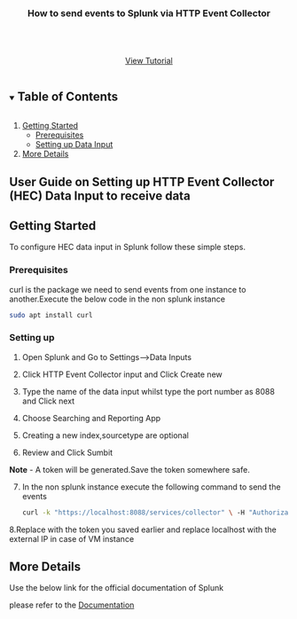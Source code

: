

<p align="center">
  <h3 align="center">How to send events to Splunk via HTTP Event Collector</h3>

  <p align="center">
    <br />
    <br />
    <br />
    <a href="https://youtu.be/xTZ0G9kh6Vo">View Tutorial</a>
  </p>
</p>



<!-- TABLE OF CONTENTS -->
<details open="open">
  <summary><h2 style="display: inline-block">Table of Contents</h2></summary>
  <ol>
    <li>
      <a href="#getting-started">Getting Started</a>
      <ul>
        <li><a href="#prerequisites">Prerequisites</a></li>
        <li><a href="#installation">Setting up Data Input</a></li>
      </ul>
    </li>
    <li><a href="#More Details">More Details</a></li>
  </ol>
</details>



<!-- ABOUT THE PROJECT -->
## User Guide on Setting up HTTP Event Collector (HEC) Data Input to receive data 





<!-- GETTING STARTED -->
## Getting Started

To configure HEC data input in Splunk follow these simple steps.

### Prerequisites

 curl is the package we need to send events from one instance to another.Execute the below code in the non splunk instance
  ```sh
  sudo apt install curl
  ```

### Setting up 

1. Open Splunk and Go to Settings-->Data Inputs
  
  
2. Click HTTP Event Collector input and Click Create new
   
   
3. Type the name of the data input whilst type the port number as 8088 and Click next 

  
4. Choose Searching and Reporting App  
   
   
5. Creating a new index,sourcetype are optional


6. Review and Click Sumbit


**Note** - A token will be generated.Save the token somewhere safe.


7. In the non splunk instance execute the following command to send the events

   ```sh
   curl -k "https://localhost:8088/services/collector" \ -H "Authorization: Splunk <HEC Token> \-d '{"event": "Pony 1 has left the barn"}{"event": "Pony 2 has left the barn"        {"event": "Pony 3 has left the barn", "nested": {"key1": "value1"}}'
   ```

8.Replace <HEC Token> with the token you saved earlier and replace localhost with the external IP in case of VM instance


<!-- USAGE EXAMPLES -->
## More Details

Use the below link for the official documentation of Splunk

 please refer to the [Documentation](https://docs.splunk.com/Documentation/Splunk/8.2.2/Data/UsetheHTTPEventCollector)

